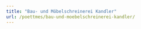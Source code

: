 ```yaml
---
title: "Bau- und Möbelschreinerei Kandler"
url: /poettmes/bau-und-moebelschreinerei-kandler/
---
```

